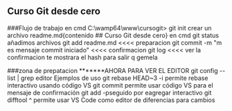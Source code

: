 ## Curso Git desde cero
###Flujo de  trabajo
en cmd
C:\wamp64\www\cursogit>
git init
crear un archivo readme.md{contenido ## Curso Git desde cero}
en cmd
git status
añadimos archivos
git add readme.md  <<<< preparacion
git commit -m "m es  mensaje commit iniciado" <<<< confirmacion
git log  <<<< ver la confirmacion  te mostrara el hash
para  salir q
gemela

###zona  de  prepatacion
*******AHORA  PARA  VER  EL  EDITOR     git config --list | grep editor
Ejemplos de uso
git rebase HEAD~3 -i permite rebase interactivo usando código VS
git commit permite usar código VS para el mensaje de confirmación
git add -pseguido por eagregar interactivo
git difftool <commit>^ <commit> permite usar VS Code como editor de diferencias para cambios


